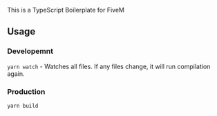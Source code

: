 This is a TypeScript Boilerplate for FiveM

## Usage

### Developemnt
`yarn watch` - Watches all files. If any files change, it will run compilation again.

### Production
`yarn build`
